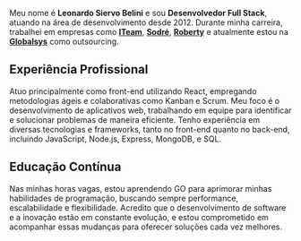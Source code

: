 Meu nome é **Leonardo Siervo Belini** e sou **Desenvolvedor Full Stack**, atuando na área de desenvolvimento desde 2012. Durante minha carreira, trabalhei em empresas como <a href="https://www.iteam.inf.br/" target="_blank">**ITeam**</a>, <a href="https://www.sodretox.com.br/" target="_blank">**Sodré**</a>, <a href="https://www.roberty.app/" target="_blank">**Roberty**</a> e atualmente estou na <a href="https://globalsys.com.br/" target="_blank">**Globalsys**</a> como outsourcing.

## Experiência Profissional

Atuo principalmente como front-end utilizando React, empregando metodologias ágeis e colaborativas como Kanban e Scrum. Meu foco é o desenvolvimento de aplicativos web, trabalhando em equipe para identificar e solucionar problemas de maneira eficiente. Tenho experiência em diversas tecnologias e frameworks, tanto no front-end quanto no back-end, incluindo JavaScript, Node.js, Express, MongoDB, e SQL.

## Educação Contínua

Nas minhas horas vagas, estou aprendendo GO para aprimorar minhas habilidades de programação, buscando sempre performance, escalabilidade e flexibilidade. Acredito que o desenvolvimento de software e a inovação estão em constante evolução, e estou comprometido em acompanhar essas mudanças para oferecer soluções cada vez melhores.